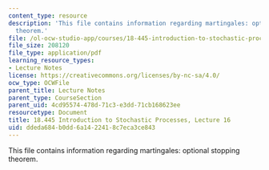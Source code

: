 ```yaml
---
content_type: resource
description: 'This file contains information regarding martingales: optional stopping
  theorem.'
file: /ol-ocw-studio-app/courses/18-445-introduction-to-stochastic-processes-spring-2015/ddeda684b0dd6a1422418c7eca3ce843_MIT18_445S15_lecture16.pdf
file_size: 208120
file_type: application/pdf
learning_resource_types:
- Lecture Notes
license: https://creativecommons.org/licenses/by-nc-sa/4.0/
ocw_type: OCWFile
parent_title: Lecture Notes
parent_type: CourseSection
parent_uid: 4cd95574-478d-71c3-e3dd-71cb168623ee
resourcetype: Document
title: 18.445 Introduction to Stochastic Processes, Lecture 16
uid: ddeda684-b0dd-6a14-2241-8c7eca3ce843
---
```

This file contains information regarding martingales: optional stopping theorem.